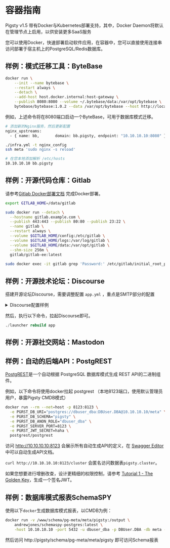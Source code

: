 # 容器指南

Pigsty v1.5 带有Docker与Kubernetes部署支持，其中，Docker Daemon将默认在管理节点上启用，以供安装更多SaaS服务

您可以使用Docker，快速部署启动软件应用，在容器中，您可以直接使用连接串访问部署于宿主机上的PostgreSQL/Redis数据库。


## 样例：模式迁移工具：ByteBase

```bash
docker run \
    --init --name bytebase \
    --restart always \
    --detach \
    --add-host host.docker.internal:host-gateway \
    --publish 8080:8080 --volume ~/.bytebase/data:/var/opt/bytebase \
    bytebase/bytebase:1.0.2 --data /var/opt/bytebase --host http://localhost --port 8080
```

例如，上述命令将在8080端口启动一个ByteBase，可用于数据库模式迁移。

```bash
# 添加新的Nginx服务，然后更新配置
nginx_upstreams:
  - { name: bb,       domain: bb.pigsty, endpoint: "10.10.10.10:8080" }

./infra.yml -t nginx_config
ssh meta 'sudo nginx -s reload'

# 在您本地添加解析 /etc/hosts
10.10.10.10 bb.pigsty
```



## 样例：开源代码仓库：Gitlab

请参考[Gitlab Docker部署文档](https://docs.gitlab.com/ee/install/docker.html) 完成Docker部署。

```bash
export GITLAB_HOME=/data/gitlab

sudo docker run --detach \
  --hostname gitlab.example.com \
  --publish 443:443 --publish 80:80 --publish 23:22 \
  --name gitlab \
  --restart always \
  --volume $GITLAB_HOME/config:/etc/gitlab \
  --volume $GITLAB_HOME/logs:/var/log/gitlab \
  --volume $GITLAB_HOME/data:/var/opt/gitlab \
  --shm-size 256m \
  gitlab/gitlab-ee:latest
  
sudo docker exec -it gitlab grep 'Password:' /etc/gitlab/initial_root_password
```



## 样例：开源技术论坛：Discourse

搭建开源论坛Discourse，需要调整配置 `app.yml` ，重点是SMTP部分的配置

<details><summary>Discourse配置样例</summary>

```yaml
templates:
  - "templates/web.china.template.yml"
  - "templates/postgres.template.yml"
  - "templates/redis.template.yml"
  - "templates/web.template.yml"
  - "templates/web.ratelimited.template.yml"
## Uncomment these two lines if you wish to add Lets Encrypt (https)
# - "templates/web.ssl.template.yml"
# - "templates/web.letsencrypt.ssl.template.yml"
expose:
  - "80:80"   # http
  - "443:443" # https
params:
  db_default_text_search_config: "pg_catalog.english"
  db_shared_buffers: "768MB"
env:
  LC_ALL: en_US.UTF-8
  LANG: en_US.UTF-8
  LANGUAGE: en_US.UTF-8
  EMBER_CLI_PROD_ASSETS: 1
  UNICORN_WORKERS: 4
  DISCOURSE_HOSTNAME: forum.pigsty
  DISCOURSE_DEVELOPER_EMAILS: 'fengruohang@outlook.com,rh@vonng.com'
  DISCOURSE_SMTP_ENABLE_START_TLS: false
  DISCOURSE_SMTP_AUTHENTICATION: login
  DISCOURSE_SMTP_OPENSSL_VERIFY_MODE: none
  DISCOURSE_SMTP_ADDRESS: smtpdm.server.address
  DISCOURSE_SMTP_PORT: 80
  DISCOURSE_SMTP_USER_NAME: no_reply@mail.pigsty.cc
  DISCOURSE_SMTP_PASSWORD: "<password>"
  DISCOURSE_SMTP_DOMAIN: mail.pigsty.cc
volumes:
  - volume:
      host: /var/discourse/shared/standalone
      guest: /shared
  - volume:
      host: /var/discourse/shared/standalone/log/var-log
      guest: /var/log

hooks:
  after_code:
    - exec:
        cd: $home/plugins
        cmd:
          - git clone https://github.com/discourse/docker_manager.git
run:
  - exec: echo "Beginning of custom commands"
  # - exec: rails r "SiteSetting.notification_email='no_reply@mail.pigsty.cc'"
  - exec: echo "End of custom commands"
```

</details>

然后，执行以下命令，拉起Discourse即可。

```sql
./launcher rebuild app
```


## 样例：开源社交网站：Mastodon



## 样例：自动的后端API：PostgREST

[PostgREST](https://postgrest.org/en/stable/index.html)是一个自动根据 PostgreSQL 数据库模式生成 REST API的二进制组件。

例如，以下命令将使用docker拉起 postgrest （本地8123端口，使用默认管理员用户，暴露Pigsty CMDB模式）

```bash
docker run --rm --net=host -p 8123:8123 \
  -e PGRST_DB_URI="postgres://dbuser_dba:DBUser.DBA@10.10.10.10/meta" \
  -e PGRST_DB_SCHEMA="pigsty" \
  -e PGRST_DB_ANON_ROLE="dbuser_dba" \
  -e PGRST_SERVER_PORT=8123 \
  -e PGRST_JWT_SECRET=haha \
  postgrest/postgrest
```

访问 http://10.10.10.10:8123 会展示所有自动生成API的定义，在 [Swagger Editor](https://editor.swagger.io) 中可以自动生成API文档。

`curl http://10.10.10.10:8123/cluster` 会匿名访问数据表`pigsty.cluster`。

如果您想要进行增删改查，设计更精细的权限控制，请参考 [Tutorial 1 - The Golden Key](https://postgrest.org/en/stable/tutorials/tut1.html)，生成一个签名JWT。



## 样例：数据库模式报表SchemaSPY

使用以下`docker`生成数据库模式报表，以CMDB为例：

```bash
docker run -v /www/schema/pg-meta/meta/pigsty:/output \
    andrewjones/schemaspy-postgres:latest \
    -host 10.10.10.10 -port 5432 -u dbuser_dba -p DBUser.DBA -db meta -s pigsty
```

然后访问 http://pigsty/schema/pg-meta/meta/pigsty 即可访问Schema报表



